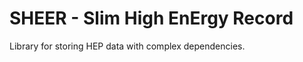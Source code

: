 SHEER - Slim High EnErgy Record
===================================
Library for storing HEP data with complex dependencies.
